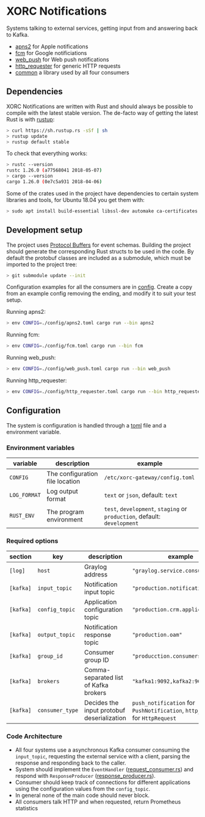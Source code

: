 # XORC Notifications

Systems talking to external services, getting input from and answering back to
Kafka.

- [apns2](src/apns2) for Apple notifications
- [fcm](src/fcm) for Google notificiations
- [web_push](src/web_push) for Web push notifications
- [http_requester](src/http_requester) for generic HTTP requests
- [common](src/common) a library used by all four consumers

## Dependencies

XORC Notifications are written with Rust and should always be possible to compile
with the latest stable version. The de-facto way of getting the latest Rust is
with [rustup](https://rustup.rs/):

```bash
> curl https://sh.rustup.rs -sSf | sh
> rustup update
> rustup default stable
```

To check that everything works:

```bash
> rustc --version
rustc 1.26.0 (a77568041 2018-05-07)
> cargo --version
cargo 1.26.0 (0e7c5a931 2018-04-06)
```

Some of the crates used in the project have dependencies to certain system
libraries and tools, for Ubuntu 18.04 you get them with:

```bash
> sudo apt install build-essential libssl-dev automake ca-certificates libffi-dev protobuf-compiler
```

## Development setup

The project uses [Protocol
Buffers](https://developers.google.com/protocol-buffers/) for event schemas.
Building the project should generate the corresponding Rust structs to be used
in the code. By default the protobuf classes are included as a submodule, which
must be imported to the project tree:

```bash
> git submodule update --init
```

Configuration examples for all the consumers are in [config](config/). Create a
copy from an example config removing the ending, and modify it to suit your test
setup.

Running apns2:

```bash
> env CONFIG=./config/apns2.toml cargo run --bin apns2
```

Running fcm:

```bash
> env CONFIG=./config/fcm.toml cargo run --bin fcm
```

Running web_push:

```bash
> env CONFIG=./config/web_push.toml cargo run --bin web_push
```

Running http_requester:

```bash
> env CONFIG=./config/http_requester.toml cargo run --bin http_requester
```

## Configuration
The system is configuration is handled through a
[toml](https://github.com/toml-lang/toml) file and a environment variable.

### Environment variables

variable     | description                         | example
-------------|-------------------------------------|----------------------------------
`CONFIG`     | The configuration file location     | `/etc/xorc-gateway/config.toml`
`LOG_FORMAT` | Log output format                   | `text` or `json`, default: `text`
`RUST_ENV`   | The program environment             | `test`, `development`, `staging` or `production`, default: `development`

### Required options

section   | key             | description                                | example
----------|-----------------|--------------------------------------------|----------------------------------
`[log]`   | `host`          | Graylog address                            | `"graylog.service.consul:12201"`
`[kafka]` | `input_topic`   | Notification input topic                   | `"production.notifications.apns"`
`[kafka]` | `config_topic`  | Application configuration topic            | `"production.crm.applications"`
`[kafka]` | `output_topic`  | Notification response topic                | `"production.oam"`
`[kafka]` | `group_id`      | Consumer group ID                          | `"producction.consumers.apns"`
`[kafka]` | `brokers`       | Comma-separated list of Kafka brokers      | `"kafka1:9092,kafka2:9092"`
`[kafka]` | `consumer_type` | Decides the input protobuf deserialization | `push_notification` for `PushNotification`, `http_request` for `HttpRequest`

### Code Architecture

- All four systems use a asynchronous Kafka consumer consuming the `input_topic`,
  requesting the external service with a client, parsing the response and
  responding back to the caller.
- System should implement the `EventHandler`
  ([request_consumer.rs](src/common/kafka/request_consumer.rs)) and respond with
  `ResponseProducer`
  ([response_producer.rs](src/common/kafka/response_producer.rs)).
- Consumer should keep track of connections for different applications using
  the configuration values from the `config_topic`.
- In general none of the main code should never block.
- All consumers talk HTTP and when requested, return Prometheus statistics
